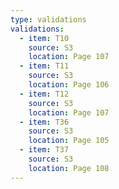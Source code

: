 ```yaml
---
type: validations
validations:
  - item: T10
    source: S3
    location: Page 107
  - item: T11
    source: S3
    location: Page 106
  - item: T12
    source: S3
    location: Page 107
  - item: T36
    source: S3
    location: Page 105
  - item: T37
    source: S3
    location: Page 108
---
```

